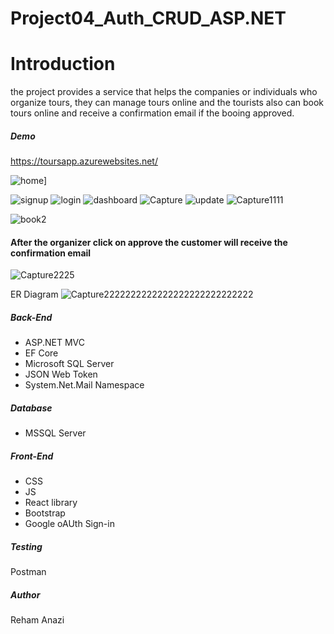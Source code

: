 # Project04_Auth_CRUD_ASP.NET

#  Introduction
the project provides a service that helps the companies or individuals who organize tours, they can manage tours online and the tourists also can book tours online and receive a confirmation email if the booing approved.
##### Demo

https://toursapp.azurewebsites.net/

![home](https://user-images.githubusercontent.com/82495629/122665035-9d16da00-d1ad-11eb-8db4-acfcfa37ad3f.PNG)]

![signup](https://user-images.githubusercontent.com/82495629/122665039-a56f1500-d1ad-11eb-9ff5-354ae28a4668.PNG)
![login](https://user-images.githubusercontent.com/82495629/122665044-ac962300-d1ad-11eb-8d2f-71ccf39483a9.PNG)
![dashboard](https://user-images.githubusercontent.com/82495629/122665046-b0c24080-d1ad-11eb-8ba1-591a018fe0df.PNG)
![Capture](https://user-images.githubusercontent.com/82495629/122665054-bddf2f80-d1ad-11eb-8534-bd16bb1c1998.PNG)
![update](https://user-images.githubusercontent.com/82495629/122665058-c172b680-d1ad-11eb-8031-ce60ef73aa5d.PNG)
![Capture1111](https://user-images.githubusercontent.com/82495629/122665121-16163180-d1ae-11eb-960e-043b45232a79.PNG)

![book2](https://user-images.githubusercontent.com/82495629/122665065-cdf70f00-d1ad-11eb-9341-235cec7af882.PNG)
#### After the organizer click on approve the customer will receive the confirmation email 
![Capture2225](https://user-images.githubusercontent.com/82495629/122665348-5b872e80-d1af-11eb-84bb-85bcc18a79b5.PNG)


ER Diagram 
![Capture2222222222222222222222222222](https://user-images.githubusercontent.com/82495629/123511375-8549c500-d689-11eb-9726-45ab4b8dedfd.png)


##### Back-End
- ASP.NET MVC
- EF Core
- Microsoft SQL Server
- JSON Web Token
- System.Net.Mail Namespace

##### Database
- MSSQL Server

##### Front-End
- CSS
- JS
- React library 
- Bootstrap
- Google oAUth Sign-in


##### Testing 
Postman

##### Author
Reham Anazi

